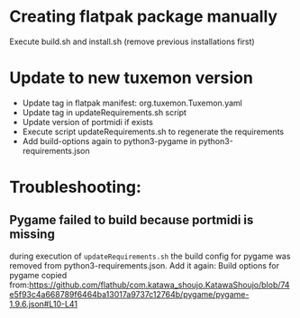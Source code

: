 # Creating flatpak package manually

Execute build.sh and install.sh (remove previous installations first)

# Update to new tuxemon version
- Update tag in flatpak manifest: org.tuxemon.Tuxemon.yaml
- Update tag in updateRequirements.sh script
- Update version of portmidi if exists
- Execute script updateRequirements.sh to regenerate the requirements
- Add build-options again to python3-pygame in python3-requirements.json

# Troubleshooting:
## Pygame failed to build because portmidi is missing
during execution of `updateRequirements.sh` the build config for pygame was removed from python3-requirements.json. Add it again:
Build options for pygame copied from:https://github.com/flathub/com.katawa_shoujo.KatawaShoujo/blob/74e5f93c4a668789f6464ba13017a9737c12764b/pygame/pygame-1.9.6.json#L10-L41